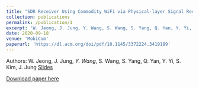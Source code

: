 ```yaml
---
title: "SDR Receiver Using Commodity WiFi via Physical-layer Signal Reconstruction"
collection: publications
permalink: /publication/1
excerpt: 'W. Jeong, J. Jung, Y. Wang, S. Wang, S. Yang, Q. Yan, Y. Yi, S. Kim, J. Jung'
date: 2020-09-18
venue: 'MobiCom'
paperurl: 'https://dl.acm.org/doi/pdf/10.1145/3372224.3419189'
---
```

Authors: W. Jeong, J. Jung, _Y. Wang_, S. Wang, S. Yang, Q. Yan, Y. Yi, S. Kim, J. Jung
[Slides](https://yuandaw.github.io//files/SDRLite.pdf)

[Download paper here](https://dl.acm.org/doi/pdf/10.1145/3372224.3419189)

